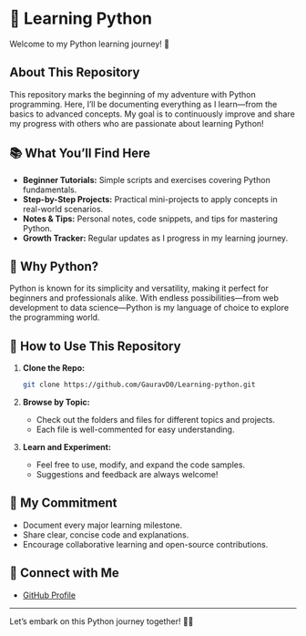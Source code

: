 # 🚀 Learning Python

Welcome to my Python learning journey! 🐍

## About This Repository

This repository marks the beginning of my adventure with Python programming. Here, I’ll be documenting everything as I learn—from the basics to advanced concepts. My goal is to continuously improve and share my progress with others who are passionate about learning Python!

## 📚 What You’ll Find Here

- **Beginner Tutorials:** Simple scripts and exercises covering Python fundamentals.
- **Step-by-Step Projects:** Practical mini-projects to apply concepts in real-world scenarios.
- **Notes & Tips:** Personal notes, code snippets, and tips for mastering Python.
- **Growth Tracker:** Regular updates as I progress in my learning journey.

## 🌟 Why Python?

Python is known for its simplicity and versatility, making it perfect for beginners and professionals alike. With endless possibilities—from web development to data science—Python is my language of choice to explore the programming world.

## 🚦 How to Use This Repository

1. **Clone the Repo:**
   ```sh
   git clone https://github.com/GauravD0/Learning-python.git
   ```

2. **Browse by Topic:**
   - Check out the folders and files for different topics and projects.
   - Each file is well-commented for easy understanding.

3. **Learn and Experiment:**
   - Feel free to use, modify, and expand the code samples.
   - Suggestions and feedback are always welcome!

## 📝 My Commitment

- Document every major learning milestone.
- Share clear, concise code and explanations.
- Encourage collaborative learning and open-source contributions.

## 🤝 Connect with Me

- [GitHub Profile](https://github.com/GauravD0)

---

Let’s embark on this Python journey together! 🚀✨
